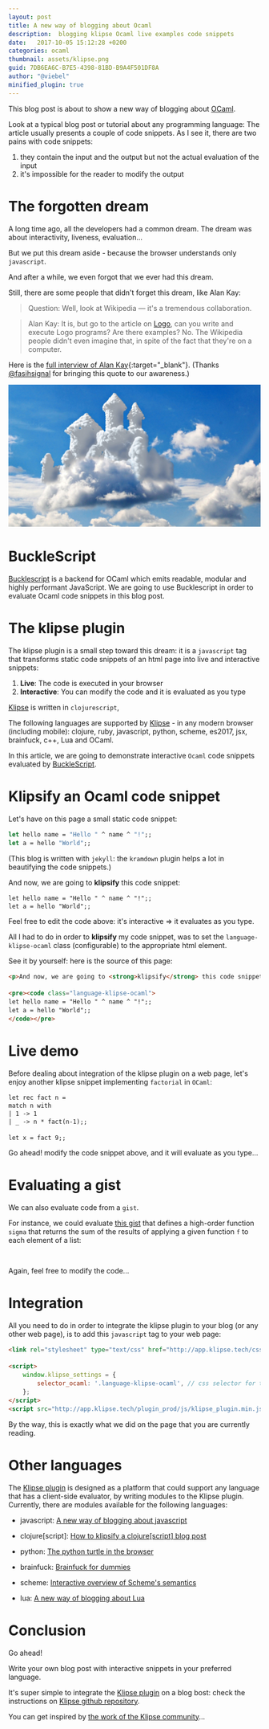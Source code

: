 ```yaml
---
layout: post
title: A new way of blogging about Ocaml
description:  blogging klipse Ocaml live examples code snippets
date:   2017-10-05 15:12:28 +0200
categories: ocaml
thumbnail: assets/klipse.png
guid: 7DB6EA6C-B7E5-4398-81BD-B9A4F501DF8A
author: "@viebel"
minified_plugin: true
---
```


This blog post is about to show a new way of blogging about [OCaml](https://ocaml.org/).

Look at a typical blog post or tutorial about any programming language: The article usually presents a couple of code snippets. As I see it, there are two pains with code snippets:

1. they contain the input and the output but not the actual evaluation of the input
2. it's impossible for the reader to modify the output

# The forgotten dream

A long time ago, all the developers had a common dream. The dream was about interactivity, liveness, evaluation...

But we put this dream aside - because the browser understands only `javascript`.

And after a while, we even forgot that we ever had this dream.


Still, there are some people that didn't forget this dream, like Alan Kay:

>Question: Well, look at Wikipedia — it's a tremendous collaboration.

>Alan Kay: It is, but go to the article on [Logo](https://en.wikipedia.org/wiki/Logo_(programming_language)), can you write and execute Logo programs? Are there examples? No. The Wikipedia people didn't even imagine that, in spite of the fact that they're on a computer.

Here is the [full interview of Alan Kay](http://www.drdobbs.com/architecture-and-design/interview-with-alan-kay/240003442?pgno=2){:target="_blank"}. (Thanks [@fasihsignal](https://twitter.com/fasihsignal) for bringing this quote to our awareness.)

![dream](/assets/dream.jpg)

# BuckleScript

[Bucklescript](https://bucklescript.github.io/bucklescript/) is a backend for OCaml which emits readable, modular and highly performant JavaScript. We are going to use Bucklescript in order to evaluate Ocaml code snippets in this blog post.



# The klipse plugin

The klipse plugin is a small step toward this dream: it is a `javascript` tag that transforms static code snippets of an html page into live and interactive snippets:

1. **Live**: The code is executed in your browser
2. **Interactive**: You can modify the code and it is evaluated as you type

[Klipse](https://github.com/viebel/klipse) is written in `clojurescript`, 

The following languages are supported by [Klipse](https://github.com/viebel/klipse) - in any modern browser (including mobile): clojure, ruby, javascript, python, scheme, es2017, jsx, brainfuck, c++, Lua and OCaml.

In this article, we are going to demonstrate interactive `Ocaml` code snippets evaluated by [BuckleScript](https://bucklescript.github.io/bucklescript/). 


# Klipsify an Ocaml code snippet

Let's have on this page a small static code snippet:

~~~ocaml
let hello name = "Hello " ^ name ^ "!";;
let a = hello "World";;
~~~

(This blog is written with `jekyll`: the `kramdown` plugin helps a lot in beautifying the code snippets.)

And now, we are going to **klipsify** this code snippet:

~~~klipse-ocaml
let hello name = "Hello " ^ name ^ "!";;
let a = hello "World";;
~~~

Feel free to edit the code above: it's interactive => it evaluates as you type.

All I had to do in order to **klipsify** my code snippet, was to set the `language-klipse-ocaml` class (configurable) to the appropriate html element.

See it by yourself: here is the source of this page:

~~~html
<p>And now, we are going to <strong>klipsify</strong> this code snippet:</p>

<pre><code class="language-klipse-ocaml">
let hello name = "Hello " ^ name ^ "!";;
let a = hello "World";;
</code></pre>
~~~


# Live demo

Before dealing about integration of the klipse plugin on a web page, let's enjoy another klipse snippet implementing `factorial` in `OCaml`:

~~~klipse-ocaml
let rec fact n = 
match n with
| 1 -> 1
| _ -> n * fact(n-1);;

let x = fact 9;;
~~~

Go ahead! modify the code snippet above, and it will evaluate as you type...

# Evaluating a gist

We can also evaluate code from a `gist`.

For instance, we could evaluate [this gist](https://gist.github.com/viebel/7dcac7f4c488741ecfbbadec27212d4f) that defines a high-order function `sigma` that returns the sum of the results of applying a given function `f` to each element of a list:

<pre>
<div class="language-klipse-ocaml" data-gist-id="viebel/7dcac7f4c488741ecfbbadec27212d4f"></div>
</pre>

Again, feel free to modify the code...

# Integration

All you need to do in order to integrate the klipse plugin to your blog (or any other web page), is to add this `javascript` tag to your web page:

~~~html
<link rel="stylesheet" type="text/css" href="http://app.klipse.tech/css/codemirror.css">

<script>
    window.klipse_settings = {
        selector_ocaml: '.language-klipse-ocaml', // css selector for the html elements you want to klipsify
    };
</script>
<script src="http://app.klipse.tech/plugin_prod/js/klipse_plugin.min.js"></script>
~~~

By the way, this is exactly what we did on the page that you are currently reading.

# Other languages

The [Klipse plugin](https://github.com/viebel/klipse) is designed as a platform that could support any language that has a client-side evaluator, by writing modules to the Klipse plugin. Currently, there are modules available for the following languages: 

- javascript: [A new way of blogging about javascript](http://blog.klipse.tech/javascript/2016/06/20/blog-javascript.html)

- clojure[script]: [How to klipsify a clojure[script] blog post](http://blog.klipse.tech/clojure/2016/06/07/klipse-plugin-tuto.html)

- python: [The python turtle in the browser](http://blog.klipse.tech/python/2017/01/04/python-turtle-fractal.html)

- brainfuck: [Brainfuck for dummies](http://blog.klipse.tech/brainfuck/2016/12/17/brainfuck.html)

- scheme: [Interactive overview of Scheme's semantics](http://blog.klipse.tech/scheme/2016/09/11/scheme-tutorial-1.html)

- lua: [A new way of blogging about Lua](http://blog.klipse.tech/lua/2017/03/19/blog-lua.html)

# Conclusion

Go ahead!

Write your own blog post with interactive snippets in your preferred language. 

It's super simple to integrate the [Klipse plugin](https://github.com/viebel/klipse) on a blog bost: check the instructions on [Klipse github repository](https://github.com/viebel/klipse).

You can get inspired by [the work of the Klipse community](https://github.com/viebel/klipse#community)...

